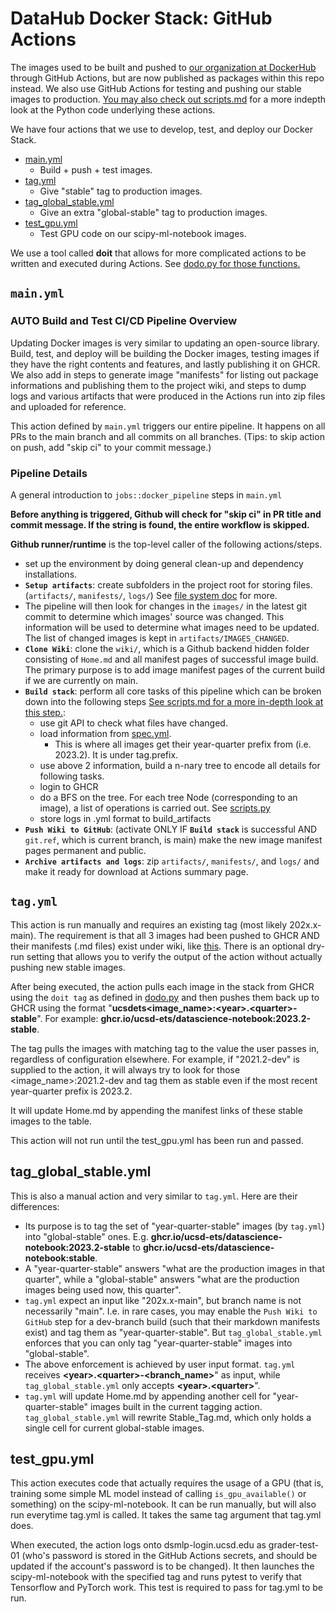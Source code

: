 # DataHub Docker Stack: GitHub Actions

The images used to be built and pushed to [our organization at DockerHub](https://hub.docker.com/orgs/ucsdets/members) through GitHub Actions, but are now published as packages within this repo instead. We also use GitHub Actions for testing and pushing our stable images to production. [You may also check out scripts.md](/Documentation/scripts.md) for a more indepth look at the Python code underlying these actions.

We have four actions that we use to develop, test, and deploy our Docker Stack.

- [main.yml](../.github/workflows/main.yml)
  - Build + push + test images.
- [tag.yml](../.github/workflows/tag.yml)
  - Give "stable" tag to production images.
- [tag_global_stable.yml](../.github/workflows/tag_global_stable.yml)
  - Give an extra "global-stable" tag to production images.
- [test_gpu.yml](../.github/workflows/test_gpu.yml)
  - Test GPU code on our scipy-ml-notebook images.

We use a tool called **doit** that allows for more complicated actions to be written and executed during Actions. See [dodo.py for those functions.](/dodo.py)

## `main.yml`

### AUTO Build and Test CI/CD Pipeline Overview

Updating Docker images is very similar to updating an open-source library.
Build, test, and deploy will be building the Docker images, testing images if
they have the right contents and features, and lastly publishing it on
GHCR. We also add in steps to generate image "manifests" for listing out
package informations and publishing them to the project wiki, and steps to
dump logs and various artifacts that were produced in the Actions run into
zip files and uploaded for reference.

This action defined by `main.yml` triggers our entire pipeline. It happens on all PRs to the main branch and all commits on all branches. (Tips: to skip action on push, add "skip ci" to your commit message.)

### Pipeline Details

A general introduction to `jobs::docker_pipeline` steps in `main.yml`

**Before anything is triggered, Github will check for "skip ci" in PR title and commit message. If the string is found, the entire workflow is skipped.**

**Github runner/runtime** is the top-level caller of the following actions/steps.

- set up the environment by doing general clean-up and dependency installations.
- **`Setup artifacts`**: create subfolders in the project root for storing files.
(`artifacts/`, `manifests/`, `logs/`) See [file system doc](./scripts.md#file-system) for more.
- The pipeline will then look for changes in the `images/` in the latest git
commit to determine which images' source was changed. This information will be used to determine
what images need to be updated. The list of changed images is kept in
`artifacts/IMAGES_CHANGED`.
- **`Clone Wiki`**: clone the `wiki/`, which is a Github backend hidden folder consisting of
`Home.md` and all manifest pages of successful image build. The primary purpose is to add image manifest pages of the current build if we are currently on main.
- **`Build stack`**: perform all core tasks of this pipeline which can be broken down into
the following steps [See scripts.md for a more in-depth look at this step.](./scripts.md):
  - use git API to check what files have changed.
  - load information from [spec.yml](../images/spec.yml).
    - This is where all images get their year-quarter prefix from (i.e. 2023.2). It is under tag.prefix.  
  - use above 2 information, build a n-nary tree to encode all details for following tasks.
  - login to GHCR
  - do a BFS on the tree. For each tree Node (corresponding to an image), a list of operations is carried out. See [scripts.py](scripts.md/#the-build-process)
  - store logs in .yml format to build_artifacts
- **`Push Wiki to GitHub`**: (activate ONLY IF **`Build stack`** is successful AND `git.ref`, which is current branch, is main) make the new image manifest pages permanent and public.
- **`Archive artifacts and logs`**: zip `artifacts/`, `manifests/`, and `logs/` and make it ready
  for download at Actions summary page.

## `tag.yml`

This action is run manually and requires an existing tag (most likely 202x.x-main). The requirement is that all 3 images had been pushed to GHCR AND their manifests (.md files) exist under wiki, like [this](https://github.com/ucsd-ets/datahub-docker-stack/wiki/ucsdets-scipy-ml-notebook-2023.2-main). There is an optional dry-run setting that allows you to verify the output of the action without actually pushing new stable images.

After being executed, the action pulls each image in the stack from GHCR using the ``doit tag`` as defined in [dodo.py](/dodo.py) and then pushes them back up to GHCR using the format "**ucsdets\<image_name\>:\<year\>.\<quarter\>-stable**". For example: **ghcr.io/ucsd-ets/datascience-notebook:2023.2-stable**.

The tag pulls the images with matching tag to the value the user passes in, regardless of configuration elsewhere. For example, if "2021.2-dev" is supplied to the action, it will always try to look for those <image_name>:2021.2-dev and tag them as stable even if the most recent year-quarter prefix is 2023.2.

It will update Home.md by appending the manifest links of these stable images to the table.

This action will not run until the test_gpu.yml has been run and passed.

## tag_global_stable.yml

This is also a manual action and very similar to `tag.yml`. Here are their differences:

- Its purpose is to tag the set of "year-quarter-stable" images (by `tag.yml`) into "global-stable" ones. E.g. **ghcr.io/ucsd-ets/datascience-notebook:2023.2-stable** to **ghcr.io/ucsd-ets/datascience-notebook:stable**.
- A "year-quarter-stable" answers "what are the production images in that quarter", while a "global-stable" answers "what are the production images being used now, this quarter".
- `tag.yml` expect an input like "202x.x-main", but branch name is not necessarily "main". I.e. in rare cases, you may enable the `Push Wiki to GitHub` step for a dev-branch build (such that their markdown manifests exist) and tag them as "year-quarter-stable". But `tag_global_stable.yml` enforces that you can only tag "year-quarter-stable" images into "global-stable".
- The above enforcement is achieved by user input format. `tag.yml` receives **\<year\>.\<quarter\>-<branch_name>**" as input, while `tag_global_stable.yml` only accepts **\<year\>.\<quarter\>**".
- `tag.yml` will update Home.md by appending another cell for "year-quarter-stable" images built in the current tagging action. `tag_global_stable.yml` will rewrite Stable_Tag.md, which only holds a single cell for current global-stable images.

## test_gpu.yml

This action executes code that actually requires the usage of a GPU (that is, training some simple ML model instead of calling `is_gpu_available()` or something) on the scipy-ml-notebook. It can be run manually, but will also run everytime tag.yml is called. It takes the same tag argument that tag.yml does.

When executed, the action logs onto dsmlp-login.ucsd.edu as grader-test-01 (who's password is stored in the GitHub Actions secrets, and should be updated if the account's password is to be changed). It then launches the scipy-ml-notebook with the specified tag and runs pytest to verify that Tensorflow and PyTorch work. This test is required to pass for tag.yml to be run.
